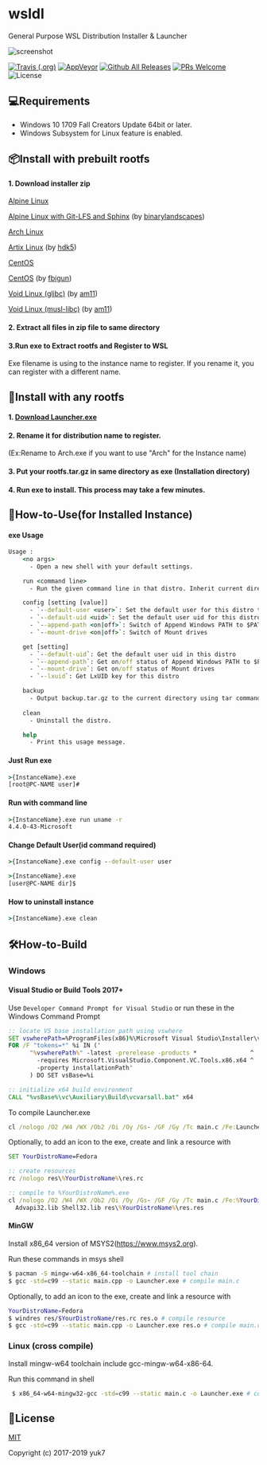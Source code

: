 # wsldl
General Purpose WSL Distribution Installer & Launcher


![screenshot](https://raw.githubusercontent.com/wiki/yuk7/wsldl/img/Arch_Alpine_Cent.png)

[![Travis (.org)](https://img.shields.io/travis/yuk7/wsldl.svg?logo=Travis&style=flat-square)](https://travis-ci.org/yuk7/wsldl)
[![AppVeyor](https://img.shields.io/appveyor/ci/yuk7/wsldl.svg?logo=AppVeyor&style=flat-square)](https://ci.appveyor.com/project/yuk7/wsldl)
[![Github All Releases](https://img.shields.io/github/downloads/yuk7/wsldl/total.svg?style=flat-square)](https://github.com/yuk7/wsldl/releases/latest)
[![PRs Welcome](https://img.shields.io/badge/PRs-welcome-brightgreen.svg?style=flat-square)](http://makeapullrequest.com)
![License](https://img.shields.io/github/license/yuk7/wsldl.svg?style=flat-square)



## 💻Requirements
* Windows 10 1709 Fall Creators Update 64bit or later.
* Windows Subsystem for Linux feature is enabled.

## 📦Install with prebuilt rootfs
#### 1. Download installer zip
[Alpine Linux](https://github.com/yuk7/AlpineWSL)

[Alpine Linux with Git-LFS and Sphinx](https://github.com/binarylandscapes/AlpineWSL) (by [binarylandscapes](https://github.com/binarylandscapes))

[Arch Linux](https://github.com/yuk7/ArchWSL)

[Artix Linux](https://github.com/hdk5/ArtixWSL) (by [hdk5](https://github.com/hdk5))

[CentOS](https://github.com/yuk7/CentWSL)

[CentOS](https://github.com/fbigun/WSL-Distro-Rootfs) (by [fbigun](https://github.com/fbigun))

[Void Linux (glibc)](https://github.com/am11/VoidWSL) (by [am11](https://github.com/am11))

[Void Linux (musl-libc)](https://github.com/am11/VoidMuslWSL) (by [am11](https://github.com/am11))

#### 2. Extract all files in zip file to same directory

#### 3.Run exe to Extract rootfs and Register to WSL
Exe filename is using to the instance name to register.
If you rename it, you can register with a different name.


## 🔧Install with any rootfs
#### 1. [Download Launcher.exe](https://github.com/yuk7/wsldl/releases/latest)
#### 2. Rename it for distribution name to register.
(Ex:Rename to Arch.exe if you want to use "Arch" for the Instance name)
#### 3. Put your rootfs.tar.gz in same directory as exe (Installation directory)
#### 4. Run exe to install. This process may take a few minutes.


## 📝How-to-Use(for Installed Instance)
#### exe Usage
```cmd
Usage :
    <no args>
      - Open a new shell with your default settings.

    run <command line>
      - Run the given command line in that distro. Inherit current directory.

    config [setting [value]]
      - `--default-user <user>`: Set the default user for this distro to <user>
      - `--default-uid <uid>`: Set the default user uid for this distro to <uid>
      - `--append-path <on|off>`: Switch of Append Windows PATH to $PATH
      - `--mount-drive <on|off>`: Switch of Mount drives

    get [setting]
      - `--default-uid`: Get the default user uid in this distro
      - `--append-path`: Get on/off status of Append Windows PATH to $PATH
      - `--mount-drive`: Get on/off status of Mount drives
      - `--lxuid`: Get LxUID key for this distro

    backup
      - Output backup.tar.gz to the current directory using tar command.
      
    clean
      - Uninstall the distro.

    help
      - Print this usage message.
```


#### Just Run exe
```cmd
>{InstanceName}.exe
[root@PC-NAME user]#
```

#### Run with command line
```cmd
>{InstanceName}.exe run uname -r
4.4.0-43-Microsoft

```

#### Change Default User(id command required)
```cmd
>{InstanceName}.exe config --default-user user

>{InstanceName}.exe
[user@PC-NAME dir]$
```

#### How to uninstall instance
```cmd
>{InstanceName}.exe clean

```

## 🛠How-to-Build
### Windows

#### Visual Studio or Build Tools 2017+

Use `Developer Command Prompt for Visual Studio` or run these in the Windows Command Prompt
```cmd
:: locate VS base installation path using vswhere
SET vswherePath=%ProgramFiles(x86)%\Microsoft Visual Studio\Installer\vswhere.exe
FOR /F "tokens=*" %i IN ('
      "%vswherePath%" -latest -prerelease -products *               ^
        -requires Microsoft.VisualStudio.Component.VC.Tools.x86.x64 ^
        -property installationPath'
      ) DO SET vsBase=%i

:: initialize x64 build environment
CALL "%vsBase%\vc\Auxiliary\Build\vcvarsall.bat" x64
```

To compile Launcher.exe
```cmd
cl /nologo /O2 /W4 /WX /Ob2 /Oi /Oy /Gs- /GF /Gy /Tc main.c /Fe:Launcher.exe Advapi32.lib Shell32.lib
```

Optionally, to add an icon to the exe, create and link a resource with
```cmd
SET YourDistroName=Fedora

:: create resources
rc /nologo res\%YourDistroName%\res.rc

:: compile to %YourDistroName%.exe
cl /nologo /O2 /W4 /WX /Ob2 /Oi /Oy /Gs- /GF /Gy /Tc main.c /Fe:%YourDistroName%.exe ^
  Advapi32.lib Shell32.lib res\%YourDistroName%\res.res
```

#### MinGW
Install x86_64 version of MSYS2(https://www.msys2.org).

Run these commands in msys shell
```bash
$ pacman -S mingw-w64-x86_64-toolchain # install tool chain
$ gcc -std=c99 --static main.cpp -o Launcher.exe # compile main.c
```

Optionally, to add an icon to the exe, create and link a resource with
```bash
YourDistroName=Fedora
$ windres res/$YourDistroName/res.rc res.o # compile resource
$ gcc -std=c99 --static main.cpp -o Launcher.exe res.o # compile main.cpp
```

### Linux (cross compile)
Install mingw-w64 toolchain include gcc-mingw-w64-x86-64.

Run this command in shell
```bash
 $ x86_64-w64-mingw32-gcc -std=c99 --static main.c -o Launcher.exe # compile main.c
```
## 📄License
[MIT](https://github.com/yuk7/wsldl/blob/master/LICENSES.md)

Copyright (c) 2017-2019 yuk7
